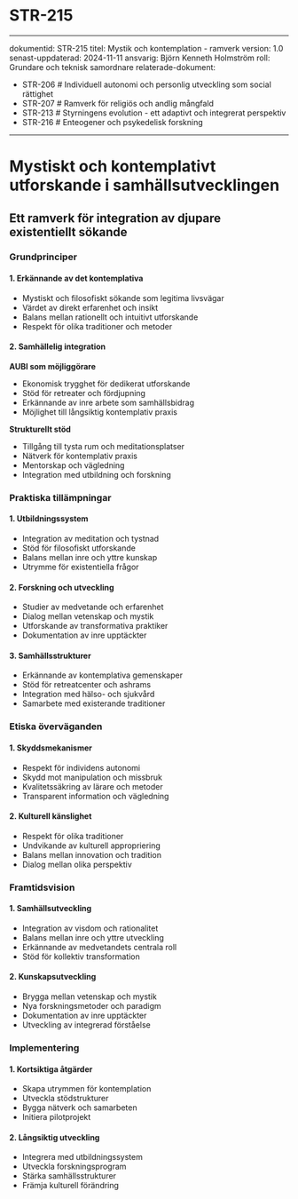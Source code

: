 # STR-215
---
dokumentid: STR-215
titel: Mystik och kontemplation - ramverk
version: 1.0
senast-uppdaterad: 2024-11-11
ansvarig: Björn Kenneth Holmström
roll: Grundare och teknisk samordnare
relaterade-dokument:
  - STR-206 # Individuell autonomi och personlig utveckling som social rättighet
  - STR-207 # Ramverk för religiös och andlig mångfald
  - STR-213 # Styrningens evolution - ett adaptivt och integrerat perspektiv
  - STR-216 # Enteogener och psykedelisk forskning
---

# Mystiskt och kontemplativt utforskande i samhällsutvecklingen
## Ett ramverk för integration av djupare existentiellt sökande

### Grundprinciper

#### 1. Erkännande av det kontemplativa
- Mystiskt och filosofiskt sökande som legitima livsvägar
- Värdet av direkt erfarenhet och insikt
- Balans mellan rationellt och intuitivt utforskande
- Respekt för olika traditioner och metoder

#### 2. Samhällelig integration
**AUBI som möjliggörare**
- Ekonomisk trygghet för dedikerat utforskande
- Stöd för retreater och fördjupning
- Erkännande av inre arbete som samhällsbidrag
- Möjlighet till långsiktig kontemplativ praxis

**Strukturellt stöd**
- Tillgång till tysta rum och meditationsplatser
- Nätverk för kontemplativ praxis
- Mentorskap och vägledning
- Integration med utbildning och forskning

### Praktiska tillämpningar

#### 1. Utbildningssystem
- Integration av meditation och tystnad
- Stöd för filosofiskt utforskande
- Balans mellan inre och yttre kunskap
- Utrymme för existentiella frågor

#### 2. Forskning och utveckling
- Studier av medvetande och erfarenhet
- Dialog mellan vetenskap och mystik
- Utforskande av transformativa praktiker
- Dokumentation av inre upptäckter

#### 3. Samhällsstrukturer
- Erkännande av kontemplativa gemenskaper
- Stöd för retreatcenter och ashrams
- Integration med hälso- och sjukvård
- Samarbete med existerande traditioner

### Etiska överväganden

#### 1. Skyddsmekanismer
- Respekt för individens autonomi
- Skydd mot manipulation och missbruk
- Kvalitetssäkring av lärare och metoder
- Transparent information och vägledning

#### 2. Kulturell känslighet
- Respekt för olika traditioner
- Undvikande av kulturell appropriering
- Balans mellan innovation och tradition
- Dialog mellan olika perspektiv

### Framtidsvision

#### 1. Samhällsutveckling
- Integration av visdom och rationalitet
- Balans mellan inre och yttre utveckling
- Erkännande av medvetandets centrala roll
- Stöd för kollektiv transformation

#### 2. Kunskapsutveckling
- Brygga mellan vetenskap och mystik
- Nya forskningsmetoder och paradigm
- Dokumentation av inre upptäckter
- Utveckling av integrerad förståelse

### Implementering

#### 1. Kortsiktiga åtgärder
- Skapa utrymmen för kontemplation
- Utveckla stödstrukturer
- Bygga nätverk och samarbeten
- Initiera pilotprojekt

#### 2. Långsiktig utveckling
- Integrera med utbildningssystem
- Utveckla forskningsprogram
- Stärka samhällsstrukturer
- Främja kulturell förändring
